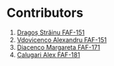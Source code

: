 # Contributors
1. [Dragoș Străinu FAF-151](https://github.com/strdr4605)
1. [Vdovicenco Alexandru FAF-151](https://github.com/ASV44) 
1. [Diacenco Margareta FAF-171](https://github.com/ritaFAF)
1. [Calugari Alex FAF-181](https://github.com/afishr)